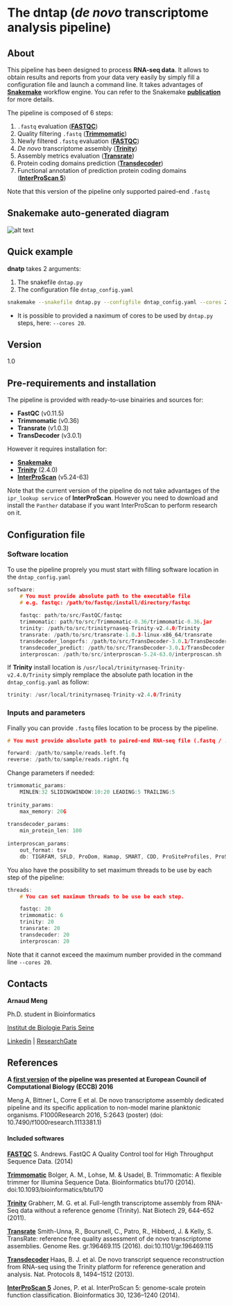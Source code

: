 # The dntap (*de novo* transcriptome analysis pipeline)

## About
This pipeline has been designed to process **RNA-seq data**. It allows to obtain results and reports from your data very easily by simply fill a configuration file and launch a command line. 
It takes advantages of **[Snakemake](https://snakemake.readthedocs.io/en/stable/)** workflow engine. You can refer to the Snakemake **[publication](https://academic.oup.com/bioinformatics/article/28/19/2520/290322/Snakemake-a-scalable-bioinformatics-workflow)** for more details.

The pipeline is composed of 6 steps:
1. `.fastq` evaluation (**[FASTQC](https://www.bioinformatics.babraham.ac.uk/projects/fastqc/)**)
2. Quality filtering `.fastq` (**[Trimmomatic](http://www.usadellab.org/cms/?page=trimmomatic)**)
3. Newly filtered `.fastq` evaluation (**[FASTQC](https://www.bioinformatics.babraham.ac.uk/projects/fastqc/)**)
4. *De novo* transcriptome assembly (**[Trinity](https://github.com/trinityrnaseq/trinityrnaseq/wiki)**)
5. Assembly metrics evaluation (**[Transrate](http://hibberdlab.com/transrate/)**)
6. Protein coding domains prediction (**[Transdecoder](https://transdecoder.github.io/)**)
7. Functional annotation of prediction protein coding domains (**[InterProScan 5](https://github.com/ebi-pf-team/interproscan/wiki/HowToRun)**)

Note that this version of the pipeline only supported paired-end `.fastq`

## Snakemake auto-generated diagram

![alt text](https://github.com/arnaudmeng/dntap/blob/master/extra/diag1.png "pipeline diagram")

## Quick example

**dnatp** takes 2 arguments: 
1. The snakefile `dntap.py` 
2. The configuration file `dntap_config.yaml`

```bash
snakemake --snakefile dntap.py --configfile dntap_config.yaml --cores 20
```
+ It is possible to provided a naximum of cores to be used by `dntap.py` steps, here: `--cores 20`.

## Version

1.0

## Pre-requirements and installation

The pipeline is provided with ready-to-use binairies and sources for:

+ **FastQC** (v0.11.5)
+ **Trimmomatic** (v0.36)
+ **Transrate** (v1.0.3)
+ **TransDecoder** (v3.0.1)

However it requires installation for:

+ **[Snakemake](http://snakemake.readthedocs.io/en/stable/getting_started/installation.html)**
+ **[Trinity](https://github.com/trinityrnaseq/trinityrnaseq/wiki/Installing-Trinity)** (2.4.0)
+ **[InterProScan](https://github.com/ebi-pf-team/interproscan/wiki/HowToDownload)** (v5.24-63)

Note that the current version of the pipeline do not take advantages of the `ipr_lookup service` of **InterProScan**. 
However you need to download and install the `Panther` database if you want InterProScan to perform research on it.       

## Configuration file

### Software location

To use the pipeline proprely you must start with filling software location in the `dntap_config.yaml`
```h
software:
    # You must provide absolute path to the executable file
    # e.g. fastqc: /path/to/fastqc/install/directory/fastqc
    
    fastqc: path/to/src/FastQC/fastqc
    trimmomatic: path/to/src/Trimmomatic-0.36/trimmomatic-0.36.jar
    trinity: /path/to/src/trinityrnaseq-Trinity-v2.4.0/Trinity
    transrate: /path/to/src/transrate-1.0.3-linux-x86_64/transrate
    transdecoder_longorfs: /path/to/src/TransDecoder-3.0.1/TransDecoder.LongOrfs
    transdecoder_predict: /path/to/src/TransDecoder-3.0.1/TransDecoder.Predict
    interproscan: /path/to/src/interproscan-5.24-63.0/interproscan.sh
```

If **Trinity** install location is `/usr/local/trinityrnaseq-Trinity-v2.4.0/Trinity`
simply remplace the absolute path location in the `dntap_config.yaml` as follow:
```h
trinity: /usr/local/trinityrnaseq-Trinity-v2.4.0/Trinity
```

### Inputs and parameters

Finally you can provide `.fastq` files location to be process by the pipeline.
```h
# You must provide absolute path to paired-end RNA-seq file (.fastq / .fq).

forward: /path/to/sample/reads.left.fq
reverse: /path/to/sample/reads.right.fq
```

Change parameters if needed:
```h
trimmomatic_params:
    MINLEN:32 SLIDINGWINDOW:10:20 LEADING:5 TRAILING:5
    
trinity_params:
    max_memory: 20G
    
transdecoder_params:
    min_protein_len: 100
    
interproscan_params:
    out_format: tsv
    db: TIGRFAM, SFLD, ProDom, Hamap, SMART, CDD, ProSiteProfiles, ProSitePatterns, SUPERFAMILY, PRINTS, PANTHER, Gene3D, PIRSF, Pfam, Coils
```

You also have the possibility to set maximum threads to be use by each step of the pipeline:
```h
threads:
    # You can set maximum threads to be use be each step.

    fastqc: 20
    trimmomatic: 6
    trinity: 20
    transrate: 20
    transdecoder: 20
    interproscan: 20
```

Note that it cannot exceed the maximum number provided in the command line `--cores 20`.

## Contacts

**Arnaud Meng**

Ph.D. student in Bioinformatics

[Institut de Biologie Paris Seine](http://www.ibps.upmc.fr/fr/IBPS/annuaire/2966-Arnaud-Meng)

[Linkedin](https://www.linkedin.com/in/arnaud-meng-24952286/?ppe=1) | [ResearchGate](https://www.researchgate.net/profile/Arnaud_Meng?ev=hdr_xprf)

## References

**A [first version](https://f1000research.com/posters/5-2643) of the pipeline was presented at European Council of Computational Biology (ECCB) 2016**

Meng A, Bittner L, Corre E et al. De novo transcriptome assembly dedicated pipeline and its specific application to non-model marine planktonic organisms. F1000Research 2016, 5:2643 (poster) (doi: 10.7490/f1000research.1113381.1)

#### Included softwares

**[FASTQC](https://www.bioinformatics.babraham.ac.uk/projects/fastqc/)**
S. Andrews. FastQC A Quality Control tool for High Throughput Sequence Data. (2014)

**[Trimmomatic](http://www.usadellab.org/cms/?page=trimmomatic)**
Bolger, A. M., Lohse, M. & Usadel, B. Trimmomatic: A flexible trimmer for Illumina Sequence Data. Bioinformatics btu170 (2014). doi:10.1093/bioinformatics/btu170

**[Trinity](https://github.com/trinityrnaseq/trinityrnaseq/wiki)**
Grabherr, M. G. et al. Full-length transcriptome assembly from RNA-Seq data without a reference genome (Trinity). Nat Biotech 29, 644–652 (2011).

**[Transrate](http://hibberdlab.com/transrate/)**
Smith-Unna, R., Boursnell, C., Patro, R., Hibberd, J. & Kelly, S. TransRate: reference free quality assessment of de novo transcriptome assemblies. Genome Res. gr.196469.115 (2016). doi:10.1101/gr.196469.115

**[Transdecoder](https://transdecoder.github.io/)**
Haas, B. J. et al. De novo transcript sequence reconstruction from RNA-seq using the Trinity platform for reference generation and analysis. Nat. Protocols 8, 1494–1512 (2013).

**[InterProScan 5](https://github.com/ebi-pf-team/interproscan/wiki/HowToRun)**
Jones, P. et al. InterProScan 5: genome-scale protein function classification. Bioinformatics 30, 1236–1240 (2014).

